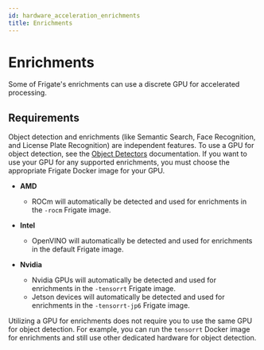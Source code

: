 ```yaml
---
id: hardware_acceleration_enrichments
title: Enrichments
---
```


# Enrichments

Some of Frigate's enrichments can use a discrete GPU for accelerated processing.

## Requirements

Object detection and enrichments (like Semantic Search, Face Recognition, and License Plate Recognition) are independent features. To use a GPU for object detection, see the [Object Detectors](/configuration/object_detectors.md) documentation. If you want to use your GPU for any supported enrichments, you must choose the appropriate Frigate Docker image for your GPU.

- **AMD**

  - ROCm will automatically be detected and used for enrichments in the `-rocm` Frigate image.

- **Intel**

  - OpenVINO will automatically be detected and used for enrichments in the default Frigate image.

- **Nvidia**
  - Nvidia GPUs will automatically be detected and used for enrichments in the `-tensorrt` Frigate image.
  - Jetson devices will automatically be detected and used for enrichments in the `-tensorrt-jp6` Frigate image.

Utilizing a GPU for enrichments does not require you to use the same GPU for object detection. For example, you can run the `tensorrt` Docker image for enrichments and still use other dedicated hardware for object detection.
